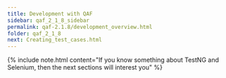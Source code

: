 ```yaml
---
title: Development with QAF
sidebar: qaf_2_1_8_sidebar
permalink: qaf-2.1.8/development_overview.html
folder: qaf_2_1_8
next: Creating_test_cases.html
---
```


{% include note.html content="If you know something about TestNG and Selenium, then the next sections will interest you" %}